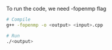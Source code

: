 To run the code, we need -fopenmp flag


```bash
# Compile
g++ -fopenmp -o <output> <input>.cpp

# Run
./<output>
```